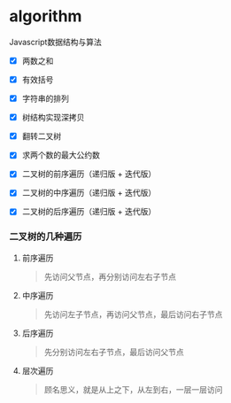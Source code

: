 # algorithm
Javascript数据结构与算法


- [x] 两数之和
- [x] 有效括号
- [x] 字符串的排列
- [x] 树结构实现深拷贝
- [x] 翻转二叉树
- [x] 求两个数的最大公约数
- [x] 二叉树的前序遍历（递归版 + 迭代版）
- [x] 二叉树的中序遍历（递归版 + 迭代版）
- [x] 二叉树的后序遍历（递归版 + 迭代版）



### 二叉树的几种遍历
1. 前序遍历
    > 先访问父节点，再分别访问左右子节点
2. 中序遍历
    > 先访问左子节点，再访问父节点，最后访问右子节点
3. 后序遍历
    > 先分别访问左右子节点，最后访问父节点
4. 层次遍历
    > 顾名思义，就是从上之下，从左到右，一层一层访问 
